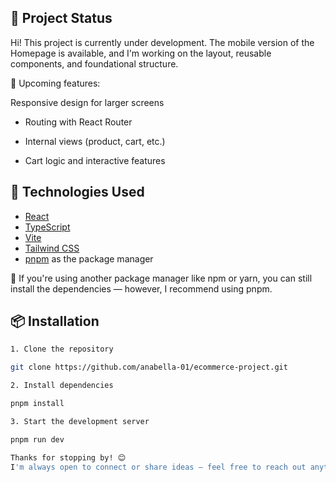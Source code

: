 
## 📌 Project Status
Hi! This project is currently under development. The mobile version of the Homepage is available, and I'm working on the layout, reusable components, and foundational structure.

🔧 Upcoming features:

Responsive design for larger screens

- Routing with React Router

- Internal views (product, cart, etc.)

- Cart logic and interactive features

## 🚀 Technologies Used
- [React](https://react.dev/)
- [TypeScript](https://www.typescriptlang.org/)
- [Vite](https://vitejs.dev/)
- [Tailwind CSS](https://tailwindcss.com/)
- [pnpm](https://pnpm.io/) as the package manager

📌 If you're using another package manager like npm or yarn, you can still install the dependencies — however, I recommend using pnpm.

## 📦 Installation
```bash
1. Clone the repository

git clone https://github.com/anabella-01/ecommerce-project.git

2. Install dependencies

pnpm install

3. Start the development server

pnpm run dev

Thanks for stopping by! 😊
I'm always open to connect or share ideas – feel free to reach out anytime!
